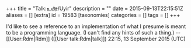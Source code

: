 +++
title = "Talk:உயிர்/Uyir"
description = ""
date = 2015-09-13T22:15:51Z
aliases = []
[extra]
id = 19583
[taxonomies]
categories = []
tags = []
+++

I'd like to see a reference to an implementation of what I presume is meant to be a programming language. (I can't find any hints of such a thing.) --[[User:Rdm|Rdm]] ([[User talk:Rdm|talk]]) 22:15, 13 September 2015 (UTC)
